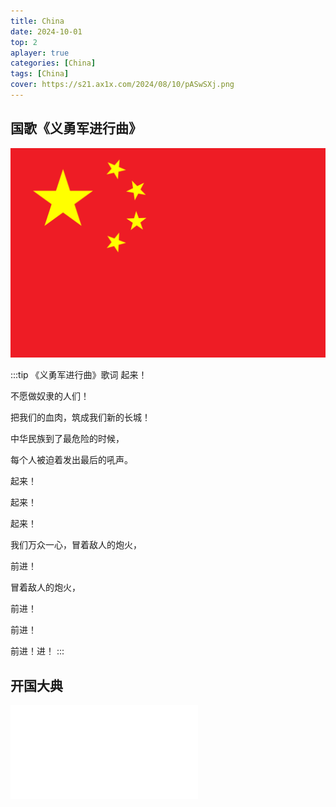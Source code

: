 ```yaml
---
title: China
date: 2024-10-01
top: 2
aplayer: true
categories: [China]
tags: [China]
cover: https://s21.ax1x.com/2024/08/10/pASwSXj.png
---
```


## 国歌《义勇军进行曲》

<meting-js 
    server="tencent"
    type="song"
    id="003h45Yk3yWjLk"
    autoplay="true"
    loop="none"
    theme="#ee1c25">
</meting-js>

![](/images/cn.svg)

:::tip 《义勇军进行曲》歌词
起来！

不愿做奴隶的人们！

把我们的血肉，筑成我们新的长城！

中华民族到了最危险的时候，

每个人被迫着发出最后的吼声。

起来！

起来！

起来！

我们万众一心，冒着敌人的炮火，

前进！

冒着敌人的炮火，

前进！

前进！

前进！进！
:::
## 开国大典
<iframe class="tv" src="//player.bilibili.com/player.html?isOutside=true&aid=68516710&bvid=BV1SJ411u7JW&cid=118747061&p=1&autoplay=0" scrolling="no" frameborder="no" framespacing="0" allowfullscreen="true"></iframe>
